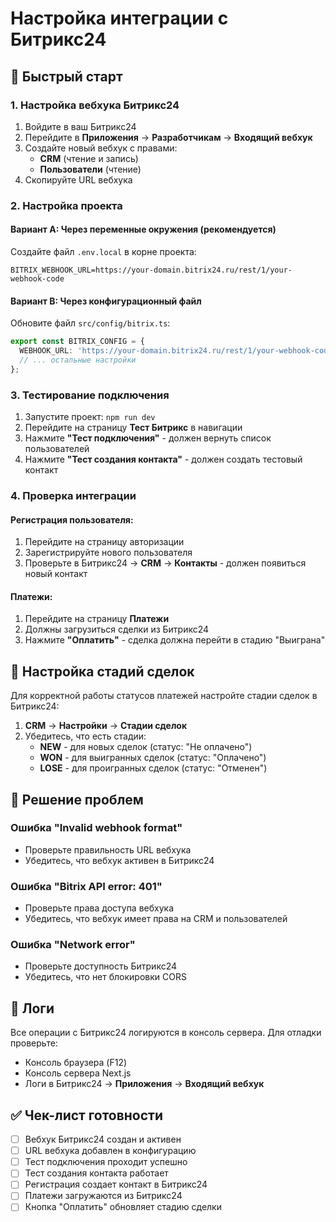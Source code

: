 # Настройка интеграции с Битрикс24

## 🚀 Быстрый старт

### 1. Настройка вебхука Битрикс24

1. Войдите в ваш Битрикс24
2. Перейдите в **Приложения** → **Разработчикам** → **Входящий вебхук**
3. Создайте новый вебхук с правами:
   - **CRM** (чтение и запись)
   - **Пользователи** (чтение)
4. Скопируйте URL вебхука

### 2. Настройка проекта

#### Вариант A: Через переменные окружения (рекомендуется)
Создайте файл `.env.local` в корне проекта:
```env
BITRIX_WEBHOOK_URL=https://your-domain.bitrix24.ru/rest/1/your-webhook-code
```

#### Вариант B: Через конфигурационный файл
Обновите файл `src/config/bitrix.ts`:
```typescript
export const BITRIX_CONFIG = {
  WEBHOOK_URL: 'https://your-domain.bitrix24.ru/rest/1/your-webhook-code',
  // ... остальные настройки
};
```

### 3. Тестирование подключения

1. Запустите проект: `npm run dev`
2. Перейдите на страницу **Тест Битрикс** в навигации
3. Нажмите **"Тест подключения"** - должен вернуть список пользователей
4. Нажмите **"Тест создания контакта"** - должен создать тестовый контакт

### 4. Проверка интеграции

#### Регистрация пользователя:
1. Перейдите на страницу авторизации
2. Зарегистрируйте нового пользователя
3. Проверьте в Битрикс24 → **CRM** → **Контакты** - должен появиться новый контакт

#### Платежи:
1. Перейдите на страницу **Платежи**
2. Должны загрузиться сделки из Битрикс24
3. Нажмите **"Оплатить"** - сделка должна перейти в стадию "Выиграна"

## 🔧 Настройка стадий сделок

Для корректной работы статусов платежей настройте стадии сделок в Битрикс24:

1. **CRM** → **Настройки** → **Стадии сделок**
2. Убедитесь, что есть стадии:
   - **NEW** - для новых сделок (статус: "Не оплачено")
   - **WON** - для выигранных сделок (статус: "Оплачено")
   - **LOSE** - для проигранных сделок (статус: "Отменен")

## 🐛 Решение проблем

### Ошибка "Invalid webhook format"
- Проверьте правильность URL вебхука
- Убедитесь, что вебхук активен в Битрикс24

### Ошибка "Bitrix API error: 401"
- Проверьте права доступа вебхука
- Убедитесь, что вебхук имеет права на CRM и пользователей

### Ошибка "Network error"
- Проверьте доступность Битрикс24
- Убедитесь, что нет блокировки CORS

## 📝 Логи

Все операции с Битрикс24 логируются в консоль сервера. Для отладки проверьте:
- Консоль браузера (F12)
- Консоль сервера Next.js
- Логи в Битрикс24 → **Приложения** → **Входящий вебхук**

## ✅ Чек-лист готовности

- [ ] Вебхук Битрикс24 создан и активен
- [ ] URL вебхука добавлен в конфигурацию
- [ ] Тест подключения проходит успешно
- [ ] Тест создания контакта работает
- [ ] Регистрация создает контакт в Битрикс24
- [ ] Платежи загружаются из Битрикс24
- [ ] Кнопка "Оплатить" обновляет стадию сделки
